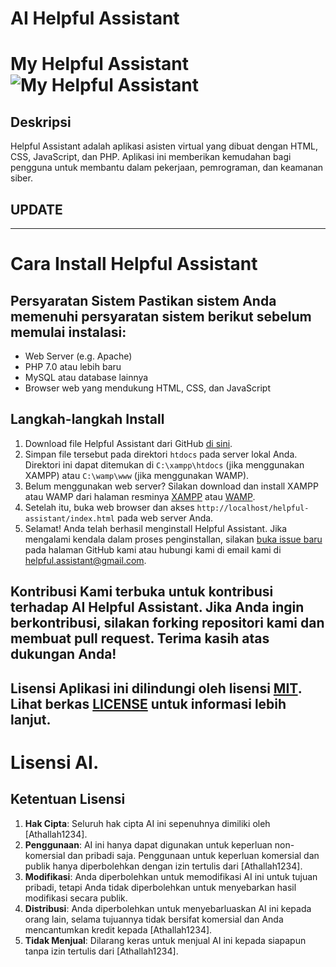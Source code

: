 # AI Helpful Assistant

# My Helpful Assistant ![My Helpful Assistant](https://example.com/my_helpful_assistant.png)

## Deskripsi 
Helpful Assistant adalah aplikasi asisten virtual yang dibuat dengan HTML, CSS, JavaScript, dan PHP. Aplikasi ini memberikan kemudahan bagi pengguna untuk membantu dalam pekerjaan, pemrograman, dan keamanan siber. 

## UPDATE
----------

# Cara Install Helpful Assistant 
## Persyaratan Sistem Pastikan sistem Anda memenuhi persyaratan sistem berikut sebelum memulai instalasi: 
- Web Server (e.g. Apache)
- PHP 7.0 atau lebih baru
- MySQL atau database lainnya
- Browser web yang mendukung HTML, CSS, dan JavaScript 
## Langkah-langkah Install 
1. Download file Helpful Assistant dari GitHub [di sini](https://github.com/Athallah1234/Helpful-Assistant/archive/refs/heads/main.zip).
3. Simpan file tersebut pada direktori `htdocs` pada server lokal Anda. Direktori ini dapat ditemukan di `C:\xampp\htdocs` (jika menggunakan XAMPP) atau `C:\wamp\www` (jika menggunakan WAMP).
4. Belum menggunakan web server? Silakan download dan install XAMPP atau WAMP dari halaman resminya [XAMPP](https://www.apachefriends.org/download.html) atau [WAMP](https://sourceforge.net/projects/wampserver/files/).
5. Setelah itu, buka web browser dan akses `http://localhost/helpful-assistant/index.html` pada web server Anda.
6. Selamat! Anda telah berhasil menginstall Helpful Assistant. Jika mengalami kendala dalam proses penginstallan, silakan [buka issue baru](https://github.com/Athallah1234/Helpful-Assistant/issues) pada halaman GitHub kami atau hubungi kami di email kami di [helpful.assistant@gmail.com](mailto:helpful.assistant@gmail.com).

## Kontribusi Kami terbuka untuk kontribusi terhadap AI Helpful Assistant. Jika Anda ingin berkontribusi, silakan forking repositori kami dan membuat pull request. Terima kasih atas dukungan Anda!

## Lisensi Aplikasi ini dilindungi oleh lisensi [MIT](https://opensource.org/licenses/MIT). Lihat berkas [LICENSE](https://github.com/Athallah1234/Helpful-Assistant/blob/main/LICENSE) untuk informasi lebih lanjut.

# Lisensi AI. 
## Ketentuan Lisensi 
1. **Hak Cipta**: Seluruh hak cipta AI ini sepenuhnya dimiliki oleh [Athallah1234].
2. **Penggunaan**: AI ini hanya dapat digunakan untuk keperluan non-komersial dan pribadi saja. Penggunaan untuk keperluan komersial dan publik hanya diperbolehkan dengan izin tertulis dari [Athallah1234].
3. **Modifikasi**: Anda diperbolehkan untuk memodifikasi AI ini untuk tujuan pribadi, tetapi Anda tidak diperbolehkan untuk menyebarkan hasil modifikasi secara publik.
4. **Distribusi**: Anda diperbolehkan untuk menyebarluaskan AI ini kepada orang lain, selama tujuannya tidak bersifat komersial dan Anda mencantumkan kredit kepada [Athallah1234].
5. **Tidak Menjual**: Dilarang keras untuk menjual AI ini kepada siapapun tanpa izin tertulis dari [Athallah1234].

